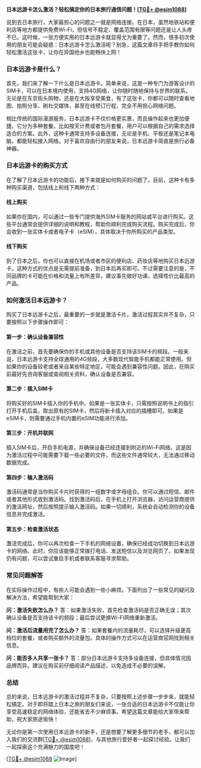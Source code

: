 **日本远游卡怎么激活？轻松搞定你的日本旅行通信问题！[[TG💪+ @esim1088](https://t.me/s/esim1088)]**

说到去日本旅行，大家最担心的问题之一就是网络连接。在日本，虽然地铁站和便利店等地方都提供免费Wi-Fi，但信号不稳定、覆盖范围有限等问题还是让人头疼不已。这时候，一张方便实用的日本远游卡就显得尤为重要了。然而，很多初次使用的朋友可能会疑惑：日本远游卡怎么激活呢？别急，这篇文章将手把手教你如何轻松激活这张卡，让你在异国他乡也能畅快上网！

### 日本远游卡是什么？

首先，我们来了解一下什么是日本远游卡。简单来说，这是一种专门为游客设计的SIM卡，可以在日本境内使用，支持4G网络，让你随时随地保持与世界的联系。无论是在东京街头购物，还是在大阪享受美食，有了这张卡，你都可以随时查看地图、拍照分享、刷社交媒体，甚至在线预订行程，完全不用担心网络问题。

相比传统的国际漫游服务，日本远游卡不仅价格更实惠，而且操作起来也更加便捷。它分为多种套餐，比如按天计费或者包月套餐，用户可以根据自己的需求选择适合的方案。此外，这种卡通常支持多设备连接，无论是手机、平板还是笔记本电脑，都能轻松接入网络。对于喜欢自由行的朋友来说，日本远游卡简直是旅行必备神器。

### 日本远游卡的购买方式

在了解了日本远游卡的功能后，接下来就是如何购买的问题了。目前，这种卡有多种购买渠道，包括线上和线下两种方式：

#### 线上购买
如果你在国内，可以通过一些专门提供海外SIM卡服务的网站或平台进行购买。这些平台通常会提供详细的说明和教程，帮助你顺利完成购买流程。购买完成后，你会收到一张实体卡或者电子卡（eSIM），具体取决于你所购买的产品类型。

#### 线下购买
到了日本之后，你也可以直接在机场或者市区的便利店、药妆店等地购买日本远游卡。这种方式的优点是无需提前准备，到日本后再买即可。不过需要注意的是，不同品牌的卡可能在价格和流量上有所差异，建议事先做好功课，选择性价比最高的产品。

### 如何激活日本远游卡？

购买了日本远游卡之后，最重要的一步就是激活卡片。激活过程其实并不复杂，只要按照以下步骤操作即可：

#### 第一步：确认设备兼容性
在激活之前，首先要确保你的手机或其他设备是否支持该SIM卡的频段。一般来说，日本远游卡支持全球通用的4G频段，大多数现代智能手机都能正常使用。但如果你的设备较老或者来自某些特定地区，可能会遇到兼容性问题。因此，在购买前最好先咨询客服或查阅相关资料，确认设备是否兼容。

#### 第二步：插入SIM卡
将购买好的SIM卡插入你的手机中。如果是一张实体卡，只需按照说明书上的指引打开手机后盖，取出原有的SIM卡，然后将新卡插入对应的插槽即可。如果是eSIM卡，则需要通过手机内置的eSIM功能进行添加。

#### 第三步：开机并联网
插入SIM卡后，开启手机电源，并确保设备已经连接到附近的Wi-Fi网络。这是因为激活过程中可能需要下载一些必要的文件，而这些文件通常较大，无法通过移动数据完成。

#### 第四步：输入激活码
激活码通常是当你购买卡片时获得的一组数字或字母组合。你可以通过短信、邮件或者其他形式收到激活码。找到激活码后，在手机上打开浏览器，访问运营商提供的激活网址，然后按照提示输入激活码。如果一切顺利，系统会自动检测你的设备信息并完成激活。

#### 第五步：检查激活状态
激活完成后，你可以再次检查一下手机的网络设置，确保已经成功切换到日本远游卡的网络。此时，你应该能够正常拨打电话、发送短信以及浏览网页了。如果发现仍有问题，可以尝试重启手机或者联系客服寻求帮助。

### 常见问题解答

在实际操作过程中，有些人可能会遇到一些小麻烦。下面列出了一些常见的疑问及解决方法，希望能帮到大家：

**问：激活失败怎么办？**
答：如果激活失败，首先检查激活码是否正确无误；其次确认设备是否支持该卡的频段；最后尝试更换Wi-Fi网络重新激活。

**问：激活后流量用完了怎么办？**
答：如果套餐内的流量耗尽，可以选择升级更高档位的套餐，或者购买额外的流量包。具体的操作方式可以在运营商官网找到相关信息。

**问：能否多人共享一张卡？**
答：部分日本远游卡支持多设备连接，但具体情况因品牌而异。建议在购买前仔细阅读产品描述，以免造成不必要的误解。

### 总结

总的来说，日本远游卡的激活过程并不复杂，只要按照上述步骤一步步来，就能轻松搞定。对于即将踏上日本之旅的朋友们来说，一张合适的日本远游卡不仅能让你享受高速稳定的网络体验，还能省去不少麻烦事。希望这篇文章能给大家带来帮助，祝大家旅途愉快！

无论你是第一次使用日本远游卡的新手，还是想要了解更多细节的老手，都可以加入我们的交流群[[TG💪+ @esim1088](https://t.me/s/esim1088)]，与其他旅行爱好者一起探讨经验。让我们一起探索这个充满魅力的国度吧！

[[TG💪+ @esim1088](https://t.me/s/esim1088) ![Image](https://i.postimg.cc/4NQfJmqS/Snipaste-2025-05-13-00-14-12.png)]